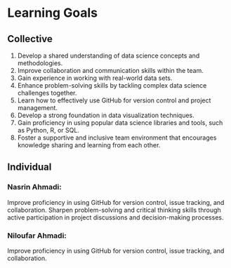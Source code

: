 # Learning Goals

## Collective

1. Develop a shared understanding of data science concepts and methodologies.
2. Improve collaboration and communication skills within the team.
3. Gain experience in working with real-world data sets.
4. Enhance problem-solving skills by tackling complex data science challenges together.
5. Learn how to effectively use GitHub for version control and project management.
6. Develop a strong foundation in data visualization techniques.
7. Gain proficiency in using popular data science libraries and tools, such as Python, R, or SQL.
8. Foster a supportive and inclusive team environment that encourages knowledge sharing and learning from each other.

## Individual

### Nasrin Ahmadi:

Improve proficiency in using GitHub for version control, issue tracking, and collaboration.
Sharpen problem-solving and critical thinking skills through active participation in project discussions and decision-making processes.

### Niloufar Ahmadi:

Improve proficiency in using GitHub for version control, issue tracking, and collaboration.
